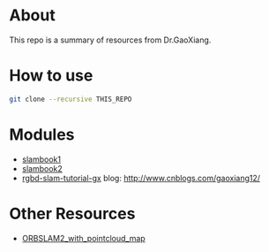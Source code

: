 # About

This repo is a summary of resources from Dr.GaoXiang.

# How to use

```sh
git clone --recursive THIS_REPO
```

# Modules

-   [slambook1](https://github.com/gaoxiang12/slambook)
-   [slambook2](https://github.com/gaoxiang12/slambook2)
-   [rgbd-slam-tutorial-gx](https://github.com/gaoxiang12/rgbd-slam-tutorial-gx)
    blog: <http://www.cnblogs.com/gaoxiang12/>    

# Other Resources

-   [ORBSLAM2_with_pointcloud_map](https://github.com/gaoxiang12/ORBSLAM2_with_pointcloud_map)
